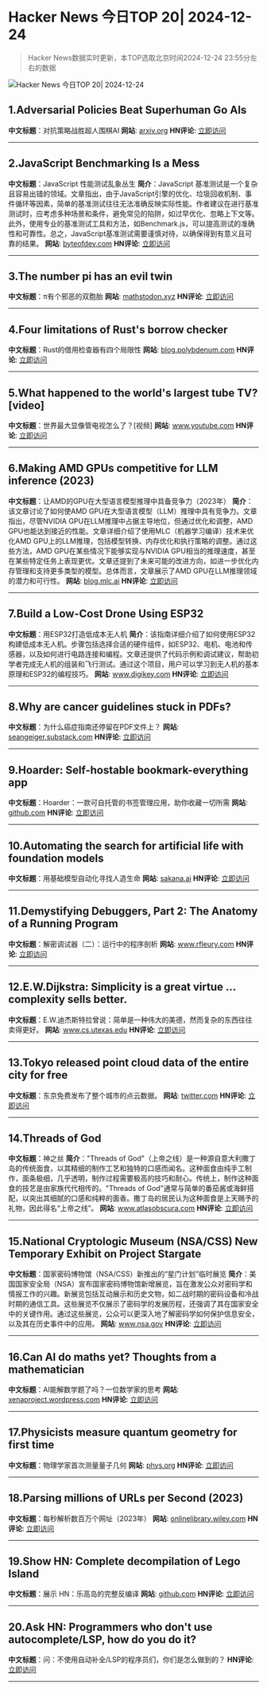 # Hacker News 今日TOP 20| 2024-12-24

> Hacker News数据实时更新，本TOP选取北京时间2024-12-24 23:55分左右的数据

![Hacker News 今日TOP 20| 2024-12-24](https://img.chuhaix.com/2024/0910_imageFile-1665440404179-628424718_1725901191.png)

## 1.Adversarial Policies Beat Superhuman Go AIs
**中文标题**：对抗策略战胜超人围棋AI
**网站**:  <a href='https://arxiv.org/abs/2211.00241' target='_blank' rel='nofollow'>arxiv.org</a>
**HN评论**:  <a href='https://news.ycombinator.com/item?id=42494127&utm_source=www.chuhaix.com' target='_blank' rel='nofollow'>立即访问</a>

---

## 2.JavaScript Benchmarking Is a Mess
**中文标题**：JavaScript 性能测试乱象丛生
**简介**：JavaScript 基准测试是一个复杂且容易出错的领域。文章指出，由于JavaScript引擎的优化、垃圾回收机制、事件循环等因素，简单的基准测试往往无法准确反映实际性能。作者建议在进行基准测试时，应考虑多种场景和条件，避免常见的陷阱，如过早优化、忽略上下文等。此外，使用专业的基准测试工具和方法，如Benchmark.js，可以提高测试的准确性和可靠性。总之，JavaScript基准测试需要谨慎对待，以确保得到有意义且可靠的结果。
**网站**:  <a href='https://byteofdev.com/posts/javascript-benchmarking-mess/' target='_blank' rel='nofollow'>byteofdev.com</a>
**HN评论**:  <a href='https://news.ycombinator.com/item?id=42501532&utm_source=www.chuhaix.com' target='_blank' rel='nofollow'>立即访问</a>

---

## 3.The number pi has an evil twin
**中文标题**：π有个邪恶的双胞胎
**网站**:  <a href='https://mathstodon.xyz/@johncarlosbaez/113703444230936435' target='_blank' rel='nofollow'>mathstodon.xyz</a>
**HN评论**:  <a href='https://news.ycombinator.com/item?id=42499567&utm_source=www.chuhaix.com' target='_blank' rel='nofollow'>立即访问</a>

---

## 4.Four limitations of Rust's borrow checker
**中文标题**：Rust的借用检查器有四个局限性
**网站**:  <a href='https://blog.polybdenum.com/2024/12/21/four-limitations-of-rust-s-borrow-checker.html' target='_blank' rel='nofollow'>blog.polybdenum.com</a>
**HN评论**:  <a href='https://news.ycombinator.com/item?id=42485536&utm_source=www.chuhaix.com' target='_blank' rel='nofollow'>立即访问</a>

---

## 5.What happened to the world's largest tube TV? [video]
**中文标题**：世界最大显像管电视怎么了？[视频]
**网站**:  <a href='https://www.youtube.com/watch?v=JfZxOuc9Qwk' target='_blank' rel='nofollow'>www.youtube.com</a>
**HN评论**:  <a href='https://news.ycombinator.com/item?id=42497093&utm_source=www.chuhaix.com' target='_blank' rel='nofollow'>立即访问</a>

---

## 6.Making AMD GPUs competitive for LLM inference (2023)
**中文标题**：让AMD的GPU在大型语言模型推理中具备竞争力（2023年）
**简介**：该文章讨论了如何使AMD GPU在大型语言模型（LLM）推理中具有竞争力。文章指出，尽管NVIDIA GPU在LLM推理中占据主导地位，但通过优化和调整，AMD GPU也能达到接近的性能。文章详细介绍了使用MLC（机器学习编译）技术来优化AMD GPU上的LLM推理，包括模型转换、内存优化和执行策略的调整。通过这些方法，AMD GPU在某些情况下能够实现与NVIDIA GPU相当的推理速度，甚至在某些特定任务上表现更优。文章还提到了未来可能的改进方向，如进一步优化内存管理和支持更多类型的模型。总体而言，文章展示了AMD GPU在LLM推理领域的潜力和可行性。
**网站**:  <a href='https://blog.mlc.ai/2023/08/09/Making-AMD-GPUs-competitive-for-LLM-inference' target='_blank' rel='nofollow'>blog.mlc.ai</a>
**HN评论**:  <a href='https://news.ycombinator.com/item?id=42498634&utm_source=www.chuhaix.com' target='_blank' rel='nofollow'>立即访问</a>

---

## 7.Build a Low-Cost Drone Using ESP32
**中文标题**：用ESP32打造低成本无人机
**简介**：该指南详细介绍了如何使用ESP32构建低成本无人机。步骤包括选择合适的硬件组件，如ESP32、电机、电池和传感器，以及如何进行电路连接和编程。文章还提供了代码示例和调试建议，帮助初学者完成无人机的组装和飞行测试。通过这个项目，用户可以学习到无人机的基本原理和ESP32的编程技巧。
**网站**:  <a href='https://www.digikey.com/en/maker/projects/a-step-by-step-guide-to-build-a-low-cost-drone-using-esp32/8afccd0690574bcebfa0d2ad6fd0a391' target='_blank' rel='nofollow'>www.digikey.com</a>
**HN评论**:  <a href='https://news.ycombinator.com/item?id=42498648&utm_source=www.chuhaix.com' target='_blank' rel='nofollow'>立即访问</a>

---

## 8.Why are cancer guidelines stuck in PDFs?
**中文标题**：为什么癌症指南还停留在PDF文件上？
**网站**:  <a href='https://seangeiger.substack.com/p/why-are-cancer-guidelines-stuck-in' target='_blank' rel='nofollow'>seangeiger.substack.com</a>
**HN评论**:  <a href='https://news.ycombinator.com/item?id=42498462&utm_source=www.chuhaix.com' target='_blank' rel='nofollow'>立即访问</a>

---

## 9.Hoarder: Self-hostable bookmark-everything app
**中文标题**：Hoarder：一款可自托管的书签管理应用，助你收藏一切所需
**网站**:  <a href='https://github.com/hoarder-app/hoarder' target='_blank' rel='nofollow'>github.com</a>
**HN评论**:  <a href='https://news.ycombinator.com/item?id=42485746&utm_source=www.chuhaix.com' target='_blank' rel='nofollow'>立即访问</a>

---

## 10.Automating the search for artificial life with foundation models
**中文标题**：用基础模型自动化寻找人造生命
**网站**:  <a href='https://sakana.ai/asal/' target='_blank' rel='nofollow'>sakana.ai</a>
**HN评论**:  <a href='https://news.ycombinator.com/item?id=42499332&utm_source=www.chuhaix.com' target='_blank' rel='nofollow'>立即访问</a>

---

## 11.Demystifying Debuggers, Part 2: The Anatomy of a Running Program
**中文标题**：解密调试器（二）：运行中的程序剖析
**网站**:  <a href='https://www.rfleury.com/p/demystifying-debuggers-part-2-the' target='_blank' rel='nofollow'>www.rfleury.com</a>
**HN评论**:  <a href='https://news.ycombinator.com/item?id=42498982&utm_source=www.chuhaix.com' target='_blank' rel='nofollow'>立即访问</a>

---

## 12.E.W.Dijkstra: Simplicity is a great virtue ... complexity sells better.
**中文标题**：E.W.迪杰斯特拉曾说：简单是一种伟大的美德，然而复杂的东西往往卖得更好。
**网站**:  <a href='https://www.cs.utexas.edu/~EWD/transcriptions/EWD08xx/EWD896.html' target='_blank' rel='nofollow'>www.cs.utexas.edu</a>
**HN评论**:  <a href='https://news.ycombinator.com/item?id=42493808&utm_source=www.chuhaix.com' target='_blank' rel='nofollow'>立即访问</a>

---

## 13.Tokyo released point cloud data of the entire city for free
**中文标题**：东京免费发布了整个城市的点云数据。
**网站**:  <a href='https://twitter.com/spatiallyjess/status/1871342549958537326' target='_blank' rel='nofollow'>twitter.com</a>
**HN评论**:  <a href='https://news.ycombinator.com/item?id=42501102&utm_source=www.chuhaix.com' target='_blank' rel='nofollow'>立即访问</a>

---

## 14.Threads of God
**中文标题**：神之丝
**简介**："Threads of God"（上帝之线）是一种源自意大利撒丁岛的传统面食，以其精细的制作工艺和独特的口感而闻名。这种面食由纯手工制作，面条极细，几乎透明，制作过程需要极高的技巧和耐心。传统上，制作这种面食的技艺是由家族代代相传的。"Threads of God"通常与简单的番茄酱或海鲜搭配，以突出其细腻的口感和纯粹的面香。撒丁岛的居民认为这种面食是上天赐予的礼物，因此得名“上帝之线”。
**网站**:  <a href='https://www.atlasobscura.com/foods/threads-of-god-pasta-sardinia' target='_blank' rel='nofollow'>www.atlasobscura.com</a>
**HN评论**:  <a href='https://news.ycombinator.com/item?id=42500244&utm_source=www.chuhaix.com' target='_blank' rel='nofollow'>立即访问</a>

---

## 15.National Cryptologic Museum (NSA/CSS) New Temporary Exhibit on Project Stargate
**中文标题**：国家密码博物馆（NSA/CSS）新推出的“星门计划”临时展览
**简介**：美国国家安全局（NSA）宣布国家密码博物馆新增展览，旨在激发公众对密码学和情报工作的兴趣。新展览包括互动展示和历史文物，如二战时期的密码设备和冷战时期的通信工具。这些展览不仅展示了密码学的发展历程，还强调了其在国家安全中的关键作用。通过这些展览，公众可以更深入地了解密码学如何保护信息安全，以及其在历史事件中的应用。
**网站**:  <a href='https://www.nsa.gov/Press-Room/News-Highlights/Article/Article/3946210/new-exhibits-at-the-national-cryptologic-museum-unlock-your-curiosity/' target='_blank' rel='nofollow'>www.nsa.gov</a>
**HN评论**:  <a href='https://news.ycombinator.com/item?id=42500209&utm_source=www.chuhaix.com' target='_blank' rel='nofollow'>立即访问</a>

---

## 16.Can AI do maths yet? Thoughts from a mathematician
**中文标题**：AI能解数学题了吗？一位数学家的思考
**网站**:  <a href='https://xenaproject.wordpress.com/2024/12/22/can-ai-do-maths-yet-thoughts-from-a-mathematician/' target='_blank' rel='nofollow'>xenaproject.wordpress.com</a>
**HN评论**:  <a href='https://news.ycombinator.com/item?id=42493464&utm_source=www.chuhaix.com' target='_blank' rel='nofollow'>立即访问</a>

---

## 17.Physicists measure quantum geometry for first time
**中文标题**：物理学家首次测量量子几何
**网站**:  <a href='https://phys.org/news/2024-12-physicists-quantum-geometry.html' target='_blank' rel='nofollow'>phys.org</a>
**HN评论**:  <a href='https://news.ycombinator.com/item?id=42493544&utm_source=www.chuhaix.com' target='_blank' rel='nofollow'>立即访问</a>

---

## 18.Parsing millions of URLs per Second (2023)
**中文标题**：每秒解析数百万个网址（2023年）
**网站**:  <a href='https://onlinelibrary.wiley.com/doi/10.1002/spe.3296' target='_blank' rel='nofollow'>onlinelibrary.wiley.com</a>
**HN评论**:  <a href='https://news.ycombinator.com/item?id=42498514&utm_source=www.chuhaix.com' target='_blank' rel='nofollow'>立即访问</a>

---

## 19.Show HN: Complete decompilation of Lego Island
**中文标题**：展示 HN：乐高岛的完整反编译
**网站**:  <a href='https://github.com/isledecomp/isle' target='_blank' rel='nofollow'>github.com</a>
**HN评论**:  <a href='https://news.ycombinator.com/item?id=42497173&utm_source=www.chuhaix.com' target='_blank' rel='nofollow'>立即访问</a>

---

## 20.Ask HN: Programmers who don't use autocomplete/LSP, how do you do it?
**中文标题**：问：不使用自动补全/LSP的程序员们，你们是怎么做到的？
**HN评论**:  <a href='https://news.ycombinator.com/item?id=42492508&utm_source=www.chuhaix.com' target='_blank' rel='nofollow'>立即访问</a>

---

